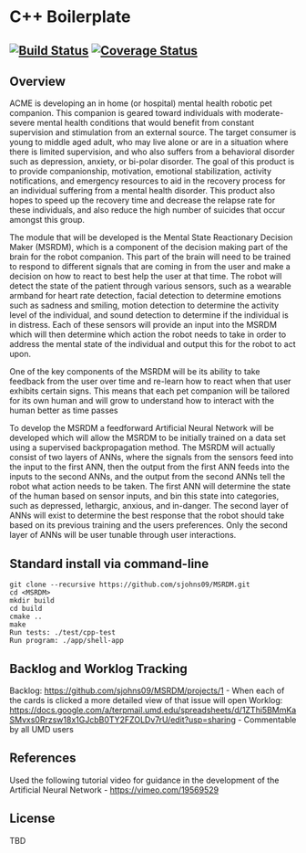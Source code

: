 # C++ Boilerplate
[![Build Status](https://travis-ci.org/sjohns09/MSRDM.svg?branch=master)](https://travis-ci.org/sjohns09/MSRDM)
[![Coverage Status](https://coveralls.io/repos/github/sjohns09/MSRDM/badge.svg?branch=master)](https://coveralls.io/github/sjohns09/MSRDM?branch=master)
---

## Overview

ACME is developing an in home (or hospital) mental health robotic pet companion. This
companion is geared toward individuals with moderate-severe mental health conditions that would
benefit from constant supervision and stimulation from an external source. The target consumer is
young to middle aged adult, who may live alone or are in a situation where there is limited supervision,
and who also suffers from a behavioral disorder such as depression, anxiety, or bi-polar disorder. The
goal of this product is to provide companionship, motivation, emotional stabilization, activity
notifications, and emergency resources to aid in the recovery process for an individual suffering from a
mental health disorder. This product also hopes to speed up the recovery time and decrease the relapse
rate for these individuals, and also reduce the high number of suicides that occur amongst this group.

The module that will be developed is the Mental State Reactionary Decision Maker (MSRDM),
which is a component of the decision making part of the brain for the robot companion. This part of the
brain will need to be trained to respond to different signals that are coming in from the user and make a
decision on how to react to best help the user at that time. The robot will detect the state of the patient
through various sensors, such as a wearable armband for heart rate detection, facial detection to
determine emotions such as sadness and smiling, motion detection to determine the activity level of the
individual, and sound detection to determine if the individual is in distress. Each of these sensors will
provide an input into the MSRDM which will then determine which action the robot needs to take in
order to address the mental state of the individual and output this for the robot to act upon.

One of the key components of the MSRDM will be its ability to take feedback from the user over
time and re-learn how to react when that user exhibits certain signs. This means that each pet
companion will be tailored for its own human and will grow to understand how to interact with the
human better as time passes

To develop the MSRDM a feedforward Artificial Neural Network will be developed which will
allow the MSRDM to be initially trained on a data set using a supervised backpropagation method. The
MSRDM will actually consist of two layers of ANNs, where the signals from the sensors feed into the
input to the first ANN, then the output from the first ANN feeds into the inputs to the second ANNs, and
the output from the second ANNs tell the robot what action needs to be taken. The first ANN will
determine the state of the human based on sensor inputs, and bin this state into categories, such as
depressed, lethargic, anxious, and in-danger. The second layer of ANNs will exist to determine the best
response that the robot should take based on its previous training and the users preferences. Only the
second layer of ANNs will be user tunable through user interactions.

## Standard install via command-line
```
git clone --recursive https://github.com/sjohns09/MSRDM.git
cd <MSRDM>
mkdir build
cd build
cmake ..
make
Run tests: ./test/cpp-test
Run program: ./app/shell-app
```

## Backlog and Worklog Tracking

Backlog: https://github.com/sjohns09/MSRDM/projects/1
	- When each of the cards is clicked a more detailed view of that issue will open
Worklog: https://docs.google.com/a/terpmail.umd.edu/spreadsheets/d/1ZThi5BMmKaSMvxs0Rrzsw18x1GJcbB0TY2FZOLDv7rU/edit?usp=sharing
	- Commentable by all UMD users

## References

Used the following tutorial video for guidance in the development of the Artificial Neural Network - https://vimeo.com/19569529

## License

TBD
